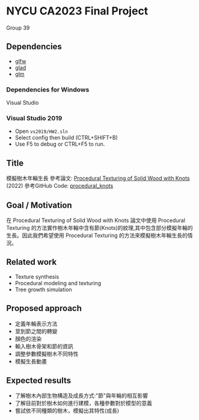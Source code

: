 # NYCU CA2023 Final Project
Group 39

## Dependencies

- [glfw](https://github.com/glfw/glfw)
- [glad](https://github.com/Dav1dde/glad)
- [glm](https://github.com/g-truc/glm)

### Dependencies for Windows

Visual Studio

### Visual Studio 2019

- Open `vs2019/HW2.sln`
- Select config then build (CTRL+SHIFT+B)
- Use F5 to debug or CTRL+F5 to run.

## Title
模擬樹木年輪生長
參考論文: [Procedural Texturing of Solid Wood with Knots](https://dl.acm.org/doi/10.1145/3528223.3530081) (2022)
參考GitHub Code: [procedural_knots](https://github.com/marialarsson/procedural_knots)

## Goal / Motivation
在 Procedural Texturing of Solid Wood with Knots 論文中使用 Procedural Texturing 的方法實作樹木年輪中含有節(Knots)的紋理,其中包含部分模擬年輪的生長。因此我們希望使用 Procedural Texturing 的方法來模擬樹木年輪生長的情況。

## Related work
- Texture synthesis
- Procedural modeling and texturing
- Tree growth simulation

## Proposed approach
- 定義年輪表示方法
- 莖到節之間的轉變
- 顏色的渲染
- 輸入樹木骨架和節的資訊
- 調整參數模擬樹木不同特性
- 模擬生長動畫

## Expected results
- 了解樹木內部生物構造及成長方式:"節"與年輪的相互影響
- 了解目前對於樹木如何進行建模，各種參數對於模型的意義
- 嘗試依不同種類的樹木，模擬出其特性(成長)
